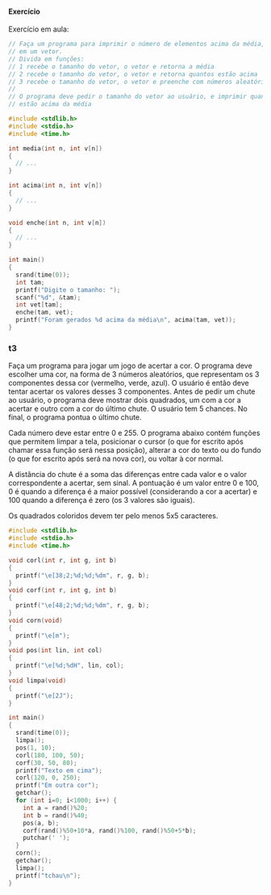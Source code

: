 #### Exercício

Exercício em aula:
```c
// Faça um programa para imprimir o número de elementos acima da média,
// em um vetor.
// Divida em funções:
// 1 recebe o tamanho do vetor, o vetor e retorna a média
// 2 recebe o tamanho do vetor, o vetor e retorna quantos estão acima
// 3 recebe o tamanho do vetor, o vetor e preenche com números aleatórios
//
// O programa deve pedir o tamanho do vetor ao usuário, e imprimir quantos
// estão acima da média

#include <stdlib.h>
#include <stdio.h>
#include <time.h>

int media(int n, int v[n])
{
  // ...
}

int acima(int n, int v[n])
{
  // ...
}

void enche(int n, int v[n])
{
  // ...
}

int main()
{
  srand(time(0));
  int tam;
  printf("Digite o tamanho: ");
  scanf("%d", &tam);
  int vet[tam];
  enche(tam, vet);
  printf("Foram gerados %d acima da média\n", acima(tam, vet));
}
```
### t3

Faça um programa para jogar um jogo de acertar a cor.
O programa deve escolher uma cor, na forma de 3 números aleatórios, que representam os 3 componentes dessa cor (vermelho, verde, azul).
O usuário é então deve tentar acertar os valores desses 3 componentes.
Antes de pedir um chute ao usuário, o programa deve mostrar dois quadrados, um com a cor a acertar e outro com a cor do último chute.
O usuário tem 5 chances.
No final, o programa pontua o último chute.

Cada número deve estar entre 0 e 255.
O programa abaixo contém funções que permitem limpar a tela, posicionar o cursor (o que for escrito após chamar essa função será nessa posição),
alterar a cor do texto ou do fundo (o que for escrito após será na nova cor), ou voltar à cor normal.

A distância do chute é a soma das diferenças entre cada valor e o valor correspondente a acertar, sem sinal.
A pontuação é um valor entre 0 e 100, 0 é quando a diferença é a maior possível (considerando a cor a acertar) e 100 quando a diferença é zero (os 3 valores são iguais).

Os quadrados coloridos devem ter pelo menos 5x5 caracteres.

```c
#include <stdlib.h>
#include <stdio.h>
#include <time.h>

void corl(int r, int g, int b)
{
  printf("\e[38;2;%d;%d;%dm", r, g, b);
}
void corf(int r, int g, int b)
{
  printf("\e[48;2;%d;%d;%dm", r, g, b);
}
void corn(void)
{
  printf("\e[m");
}
void pos(int lin, int col)
{
  printf("\e[%d;%dH", lin, col);
}
void limpa(void)
{
  printf("\e[2J");
}

int main()
{
  srand(time(0));
  limpa();
  pos(1, 10);
  corl(180, 100, 50);
  corf(30, 50, 80);
  printf("Texto em cima");
  corl(120, 0, 250);
  printf("Em outra cor");
  getchar();
  for (int i=0; i<1000; i++) {
    int a = rand()%20;
    int b = rand()%40;
    pos(a, b);
    corf(rand()%50+10*a, rand()%100, rand()%50+5*b);
    putchar(' ');
  }
  corn();
  getchar();
  limpa();
  printf("tchau\n");
}
```
